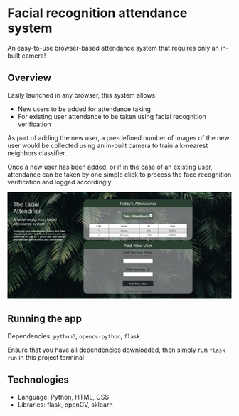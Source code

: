 # Facial recognition attendance system
An easy-to-use browser-based attendance system that requires only an in-built camera!

## Overview
Easily launched in any browser, this system allows:
- New users to be added for attendance taking
- For existing user attendance to be taken using facial recognition verification

As part of adding the new user, a pre-defined number of images of the new user would be collected using an in-built camera to train a k-nearest neighbors classifier.

Once a new user has been added, or if in the case of an existing user, attendance can be taken by one simple click to process the face recognition verification and logged accordingly.

![image](app.png)

## Running the app
Dependencies: `python3`, `opencv-python`, `flask`

Ensure that you have all dependencies downloaded, then simply run `flask run` in this project terminal

## Technologies
- Language: Python, HTML, CSS
- Libraries: flask, openCV, sklearn
